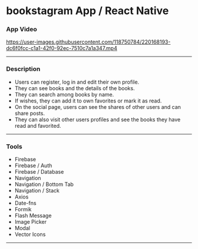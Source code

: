 # bookstagram App / React Native

### App Video
https://user-images.githubusercontent.com/118750784/220168193-dc6f0fcc-c1a1-42f0-92ec-7510c7a1a347.mp4
___________________
### Description 
- Users can register, log in and edit their own profile.
- They can see books and the details of the books. 
- They can search among books by name.
- If wishes, they can add it to own favorites or mark it as read. 
- On the social page, users can see the shares of other users and can share posts.
- They can also visit other users profiles and see the books they have read and favorited.
___________________
### Tools
- Firebase
- Firebase / Auth
- Firebase / Database
- Navigation
- Navigation / Bottom Tab
- Navigation / Stack
- Axios
- Date-fns
- Formik 
- Flash Message
- Image Picker
- Modal
- Vector Icons
___________________

